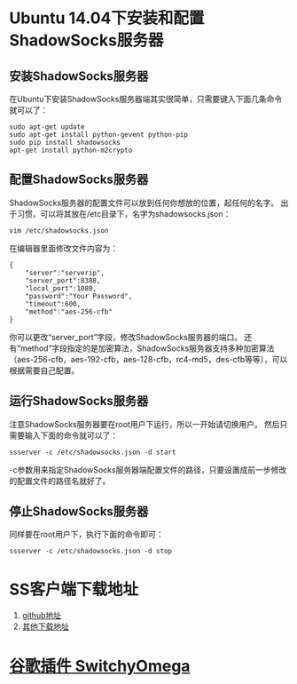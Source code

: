 
# Ubuntu 14.04下安装和配置ShadowSocks服务器

## 安装ShadowSocks服务器

在Ubuntu下安装ShadowSocks服务器端其实很简单，只需要键入下面几条命令就可以了：

```
sudo apt-get update  
sudo apt-get install python-gevent python-pip  
sudo pip install shadowsocks  
apt-get install python-m2crypto  
```

## 配置ShadowSocks服务器

ShadowSocks服务器的配置文件可以放到任何你想放的位置，起任何的名字。
出于习惯，可以将其放在/etc目录下，名字为shadowsocks.json：

```
vim /etc/shadowsocks.json  
```

在编辑器里面修改文件内容为：

```
{  
    "server":"serverip",  
    "server_port":8388,  
    "local_port":1080,  
    "password":"Your Password",  
    "timeout":600,  
    "method":"aes-256-cfb"  
}  
```

你可以更改“server_port”字段，修改ShadowSocks服务器的端口。
还有“method”字段指定的是加密算法，ShadowSocks服务器支持多种加密算法（aes-256-cfb，aes-192-cfb，aes-128-cfb，rc4-md5，des-cfb等等），可以根据需要自己配置。

## 运行ShadowSocks服务器

注意ShadowSocks服务器要在root用户下运行，所以一开始请切换用户。
然后只需要输入下面的命令就可以了：

```
ssserver -c /etc/shadowsocks.json -d start 
```

-c参数用来指定ShadowSocks服务器端配置文件的路径，只要设置成前一步修改的配置文件的路径名就好了。

## 停止ShadowSocks服务器

同样要在root用户下，执行下面的命令即可：

```
ssserver -c /etc/shadowsocks.json -d stop  
```

# SS客户端下载地址

1. [github地址](https://github.com/shadowsocks/shadowsocks-windows/releases)
1. [其他下载地址](https://help.fyvps.com/index.php/archives/51/)

# [谷歌插件 SwitchyOmega](https://switchyomega.com/)
